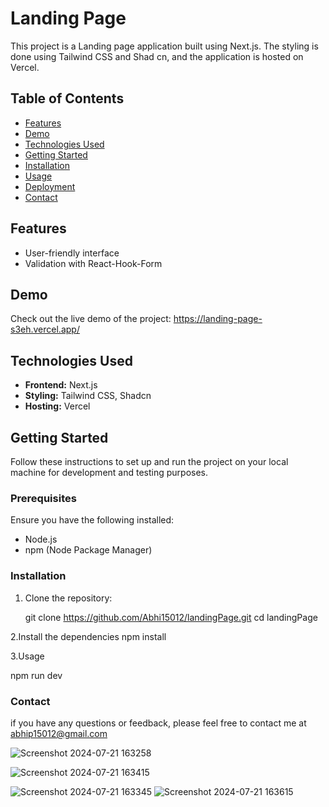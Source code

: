 # Landing Page

This project is a Landing page application built using Next.js. The styling is done using Tailwind CSS and Shad cn, and the application is hosted on Vercel.

## Table of Contents

- [Features](#features)
- [Demo](#demo)
- [Technologies Used](#technologies-used)
- [Getting Started](#getting-started)
- [Installation](#installation)
- [Usage](#usage)
- [Deployment](#deployment)
- [Contact](#contact)

## Features


- User-friendly interface
- Validation with React-Hook-Form


## Demo

Check out the live demo of the project: https://landing-page-s3eh.vercel.app/

## Technologies Used

- **Frontend:** Next.js
- **Styling:** Tailwind CSS, Shadcn
- **Hosting:** Vercel

## Getting Started

Follow these instructions to set up and run the project on your local machine for development and testing purposes.

### Prerequisites

Ensure you have the following installed:

- Node.js
- npm (Node Package Manager) 

### Installation

1. Clone the repository:

   git clone https://github.com/Abhi15012/landingPage.git
   cd landingPage
  
2.Install the dependencies
   npm install

3.Usage

  npm run dev
  


### Contact 
if you have any questions or feedback, please feel free to contact me at abhip15012@gmail.com


![Screenshot 2024-07-21 163258](https://github.com/user-attachments/assets/73b80a27-9b55-48b6-8516-acab285f7bc2)


![Screenshot 2024-07-21 163415](https://github.com/user-attachments/assets/87227eb2-016f-4ace-84e8-6a145406be01)

![Screenshot 2024-07-21 163345](https://github.com/user-attachments/assets/c9ce772b-f0b8-46e4-960c-89f4bc3c7bcf)
![Screenshot 2024-07-21 163615](https://github.com/user-attachments/assets/4af20a4c-78d8-47b1-834c-d08a8796609a)




   
